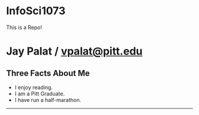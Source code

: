InfoSci1073
===========

This is a Repo!  

Jay Palat / vpalat@pitt.edu
==================

Three Facts About Me
---

*   I enjoy reading.
*   I am a Pitt Graduate.
*   I have run a half-marathon.

---
